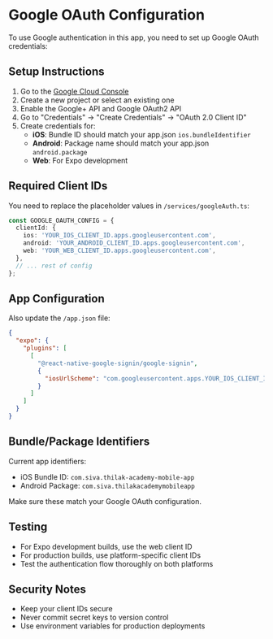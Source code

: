 # Google OAuth Configuration

To use Google authentication in this app, you need to set up Google OAuth credentials:

## Setup Instructions

1. Go to the [Google Cloud Console](https://console.cloud.google.com/)
2. Create a new project or select an existing one
3. Enable the Google+ API and Google OAuth2 API
4. Go to "Credentials" → "Create Credentials" → "OAuth 2.0 Client ID"
5. Create credentials for:
   - **iOS**: Bundle ID should match your app.json `ios.bundleIdentifier`
   - **Android**: Package name should match your app.json `android.package`
   - **Web**: For Expo development

## Required Client IDs

You need to replace the placeholder values in `/services/googleAuth.ts`:

```typescript
const GOOGLE_OAUTH_CONFIG = {
  clientId: {
    ios: 'YOUR_IOS_CLIENT_ID.apps.googleusercontent.com',
    android: 'YOUR_ANDROID_CLIENT_ID.apps.googleusercontent.com', 
    web: 'YOUR_WEB_CLIENT_ID.apps.googleusercontent.com',
  },
  // ... rest of config
};
```

## App Configuration

Also update the `/app.json` file:

```json
{
  "expo": {
    "plugins": [
      [
        "@react-native-google-signin/google-signin",
        {
          "iosUrlScheme": "com.googleusercontent.apps.YOUR_IOS_CLIENT_ID"
        }
      ]
    ]
  }
}
```

## Bundle/Package Identifiers

Current app identifiers:
- iOS Bundle ID: `com.siva.thilak-academy-mobile-app`
- Android Package: `com.siva.thilakacademymobileapp`

Make sure these match your Google OAuth configuration.

## Testing

- For Expo development builds, use the web client ID
- For production builds, use platform-specific client IDs
- Test the authentication flow thoroughly on both platforms

## Security Notes

- Keep your client IDs secure
- Never commit secret keys to version control
- Use environment variables for production deployments